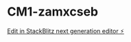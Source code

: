 # CM1-zamxcseb

[Edit in StackBlitz next generation editor ⚡️](https://stackblitz.com/~/github.com/TSheylock/CM1-zamxcseb)